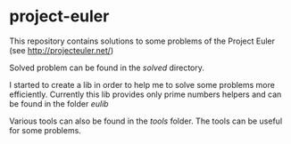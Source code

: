 project-euler
=============

This repository contains solutions to some problems of the Project Euler (see http://projecteuler.net/)

Solved problem can be found in the _solved_ directory.

I started to create a lib in order to help me to solve some problems more efficiently.
Currently this lib provides only prime numbers helpers and can be found in the
folder _eulib_

Various tools can also be found in the _tools_ folder. The tools can be
useful for some problems.
